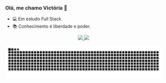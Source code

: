 ### Olá, me chamo Victória 👋

- 💻 Em estudo Full Stack
- 📚 Conhecimento é liberdade e poder.

<div align="center">
  <a href="https://github.com/vmc13">
  <img height="150em" src="https://github-readme-stats.vercel.app/api?username=vmc13&show_icons=true&theme=tokyonight&include_all_commits=true&count_private=true"/>
  <img height="150em" src="https://github-readme-stats.vercel.app/api/top-langs/?username=vmc13&layout=compact&langs_count=7&theme=tokyonight"/>
</div>

  ![Snake animation](https://github.com/vmc13/vmc13/blob/output/github-contribution-grid-snake.svg)
